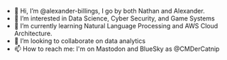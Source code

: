 - 👋 Hi, I’m @alexander-billings, I go by both Nathan and Alexander.
- 👀 I’m interested in Data Science, Cyber Security, and Game Systems
- 🌱 I’m currently learning Natural Language Processing and AWS Cloud Architecture.
- 💞️ I’m looking to collaborate on data analytics
- 📫 How to reach me: I'm on Mastodon and BlueSky as @CMDerCatnip

<!---
alexander-billings/alexander-billings is a ✨ special ✨ repository because its `README.md` (this file) appears on your GitHub profile.
You can click the Preview link to take a look at your changes.
--->
